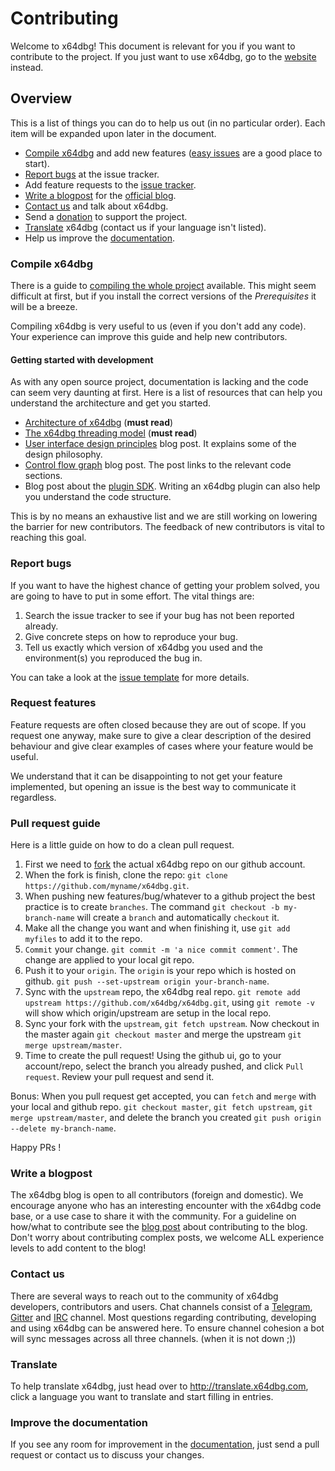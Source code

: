 # Contributing

Welcome to x64dbg! This document is relevant for you if you want to contribute to the project. If you just want to use x64dbg, go to the [website](https://x64dbg.com) instead.

## Overview

This is a list of things you can do to help us out (in no particular order). Each item will be expanded upon later in the document.

- [Compile x64dbg](https://github.com/x64dbg/x64dbg/wiki/Compiling-the-whole-project) and add new features ([easy issues](http://easy.x64dbg.com) are a good place to start).
- [Report bugs](http://report.x64dbg.com) at the issue tracker.
- Add feature requests to the [issue tracker](http://issues.x64dbg.com).
- [Write a blogpost](http://x64dbg.com/blog/2016/07/09/Looking-for-writers.html) for the [official blog](http://blog.x64dbg.com).
- [Contact us](http://x64dbg.com/#contact) and talk about x64dbg.
- Send a [donation](http://donate.x64dbg.com) to support the project.
- [Translate](http://translate.x64dbg.com) x64dbg (contact us if your language isn't listed).
- Help us improve the [documentation](https://github.com/x64dbg/docs/issues).

### Compile x64dbg

There is a guide to [compiling the whole project](https://github.com/x64dbg/x64dbg/wiki/Compiling-the-whole-project) available. This might seem difficult at first, but if you install the correct versions of the *Prerequisites* it will be a breeze.

Compiling x64dbg is very useful to us (even if you don't add any code). Your experience can improve this guide and help new contributors.

#### Getting started with development

As with any open source project, documentation is lacking and the code can seem very daunting at first. Here is a list of resources that can help you understand the architecture and get you started.

- [Architecture of x64dbg](https://x64dbg.com/blog/2016/10/04/architecture-of-x64dbg.html) (**must read**)
- [The x64dbg threading model](https://x64dbg.com/blog/2016/10/20/threading-model.html) (**must read**)
- [User interface design principles](https://x64dbg.com/blog/2016/08/08/user-interface-design-principles.html) blog post. It explains some of the design philosophy.
- [Control flow graph](https://x64dbg.com/blog/2016/07/27/Control-flow-graph.html) blog post. The post links to the relevant code sections.
- Blog post about the [plugin SDK](https://x64dbg.com/blog/2016/07/30/x64dbg-plugin-sdk.html). Writing an x64dbg plugin can also help you understand the code structure.

This is by no means an exhaustive list and we are still working on lowering the barrier for new contributors. The feedback of new contributors is vital to reaching this goal.

### Report bugs

If you want to have the highest chance of getting your problem solved, you are going to have to put in some effort. The vital things are:

1. Search the issue tracker to see if your bug has not been reported already.
2. Give concrete steps on how to reproduce your bug.
3. Tell us exactly which version of x64dbg you used and the environment(s) you reproduced the bug in.

You can take a look at the [issue template](https://github.com/x64dbg/x64dbg/blob/development/.github/ISSUE_TEMPLATE.md) for more details.

### Request features

Feature requests are often closed because they are out of scope. If you request one anyway, make sure to give a clear description of the desired behaviour and give clear examples of cases where your feature would be useful.

We understand that it can be disappointing to not get your feature implemented, but opening an issue is the best way to communicate it regardless.

### Pull request guide

Here is a little guide on how to do a clean pull request.

1. First we need to [fork](https://help.github.com/articles/fork-a-repo/) the actual x64dbg repo on our github account.
2. When the fork is finish, clone the repo: `git clone https://github.com/myname/x64dbg.git`.
3. When pushing new features/bug/whatever to a github project the best practice is to create `branches`.
The command `git checkout -b my-branch-name` will create a `branch` and automatically `checkout` it.
4. Make all the change you want and when finishing it, use `git add myfiles` to add it to the repo.
5. `Commit` your change. `git commit -m 'a nice commit comment'`. The change are applied to your local git repo.
6. Push it to your `origin`. The `origin` is your repo which is hosted on github. `git push --set-upstream origin your-branch-name`.
7. Sync with the `upstream` repo, the x64dbg real repo. `git remote add upstream https://github.com/x64dbg/x64dbg.git`, using `git remote -v` will show which origin/upstream are setup in the local repo.
8. Sync your fork with the `upstream`, `git fetch upstream`. Now checkout in the master again `git checkout master` and merge the upstream `git merge upstream/master`.
9. Time to create the pull request! Using the github ui, go to your account/repo, select the branch you already pushed, and click `Pull request`. Review your pull request and send it.

Bonus:
When you pull request get accepted, you can `fetch` and `merge` with your local and github repo. `git checkout master`, `git fetch upstream`, `git merge upstream/master`, and delete the branch you created `git push origin --delete my-branch-name`. 

Happy PRs ! 

### Write a blogpost

The x64dbg blog is open to all contributors (foreign and domestic). We encourage anyone who has an interesting encounter with the x64dbg code base, or a use case to share it with the community. For a guideline on how/what to contribute see the [blog post](https://x64dbg.com/blog/2016/07/09/Looking-for-writers.html) about contributing to the blog. Don't worry about contributing complex posts, we welcome ALL experience levels to add content to the blog! 

### Contact us

There are several ways to reach out to the community of x64dbg developers, contributors and users. Chat channels consist of a [Telegram](https://telegram.me/x64dbg), [Gitter](http://gitter.x64dbg.com/) and [IRC](http://webchat.freenode.net/?channels=x64dbg) channel. Most questions regarding contributing, developing and using x64dbg can be answered here. To ensure channel cohesion a bot will sync messages across all three channels. (when it is not down ;))

### Translate

To help translate x64dbg, just head over to http://translate.x64dbg.com, click a language you want to translate and start filling in entries.

### Improve the documentation

If you see any room for improvement in the [documentation](http://help.x64dbg.com), just send a pull request or contact us to discuss your changes.


